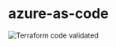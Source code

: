 # azure-as-code
![Terraform code validated](https://github.com/faroukfriha/azure-as-code/workflows/validate-terraform-conf/badge.svg)
